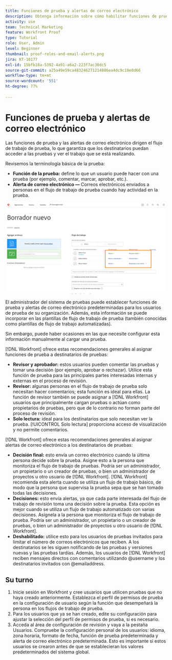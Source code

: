 ```yaml
---
title: Funciones de prueba y alertas de correo electrónico
description: Obtenga información sobre cómo habilitar funciones de prueba y alertas de correo electrónico adecuadas para que los destinatarios de las pruebas tengan acceso a estas y puedan ver el trabajo que se está realizando en  [!DNL  Workfront].
activity: use
team: Technical Marketing
feature: Workfront Proof
type: Tutorial
role: User, Admin
level: Beginner
thumbnail: proof-roles-and-email-alerts.png
jira: KT-10177
exl-id: 15bfb18a-5392-4a91-a6a2-223f7ac30dc5
source-git-commit: a25a49e59ca483246271214886ea4dc9c10e8d66
workflow-type: tm+mt
source-wordcount: '551'
ht-degree: 77%

---
```


# Funciones de prueba y alertas de correo electrónico

Las funciones de prueba y las alertas de correo electrónico dirigen el flujo de trabajo de prueba, lo que garantiza que los destinatarios puedan acceder a las pruebas y ver el trabajo que se está realizando.

Revisemos la terminología básica de la prueba:

* **Función de la prueba:** define lo que un usuario puede hacer con una prueba (por ejemplo, comentar, marcar, aprobar, etc.).
* **Alerta de correo electrónico —** Correos electrónicos enviados a personas en el flujo de trabajo de prueba cuando hay actividad en la prueba.

![Una imagen de la ventana [!UICONTROL Nueva prueba] con las columnas [!UICONTROL Función de prueba] y [!UICONTROL Alertas por correo electrónico] resaltadas.](assets/proof-roles-and-email-alerts.png)

El administrador del sistema de pruebas puede establecer funciones de prueba y alertas de correo electrónico predeterminadas para los usuarios de prueba de su organización. Además, esta información se puede incorporar en las plantillas de flujo de trabajo de prueba (también conocidas como plantillas de flujo de trabajo automatizadas).

Sin embargo, puede haber ocasiones en las que necesite configurar esta información manualmente al cargar una prueba.

[!DNL Workfront] ofrece estas recomendaciones generales al asignar funciones de prueba a destinatarios de pruebas:

* **Revisor y aprobador:** estos usuarios pueden comentar las pruebas y tomar una decisión (por ejemplo, aprobar o rechazar). Utilice esta función de prueba para las principales partes interesadas internas y externas en el proceso de revisión.
* **Revisor:** algunas personas en el flujo de trabajo de prueba solo necesitan hacer comentarios; esta función es ideal para ellas. La función de revisor también se puede asignar a [!DNL Workfront] usuarios que principalmente cargan pruebas o actúan como propietarios de pruebas, pero que de lo contrario no forman parte del proceso de revisión.
* **Solo lectura:** ideal para los destinatarios que solo necesitan ver la prueba. [!UICONTROL Solo lectura] proporciona acceso de visualización y no permite comentarios.

[!DNL Workfront] ofrece estas recomendaciones generales al asignar alertas de correo electrónico a los destinatarios de pruebas:

* **Decisión final:** esto envía un correo electrónico cuando la última persona decide sobre la prueba. Asigne esto a la persona que monitoriza el flujo de trabajo de pruebas. Podría ser un administrador, un propietario o un creador de pruebas, o bien un administrador de proyectos u otro usuario de [!DNL Workfront]. [!DNL Workfront] recomienda esta alerta cuando se utiliza un flujo de trabajo básico, de modo que la persona que supervisa la prueba sepa que se han tomado todas las decisiones.
* **Decisiones:** esto envía alertas, ya que cada parte interesada del flujo de trabajo de revisión toma una decisión sobre la prueba. Esta opción es mejor cuando se utiliza un flujo de trabajo automatizado con varias decisiones. Asígnela a la persona que monitoriza el flujo de trabajo de prueba. Podría ser un administrador, un propietario o un creador de pruebas, o bien un administrador de proyectos u otro usuario de [!DNL Workfront].
* **Deshabilitado:** utilice esto para los usuarios de pruebas invitados para limitar el número de correos electrónicos que reciben. A los destinatarios se les siguen notificando de las pruebas y versiones nuevas y las pruebas tardías. Además, los usuarios de [!DNL Workfront] reciben mensajes directos con comentarios utilizando @username y los destinatarios invitados con @emailaddress.

## Su turno

1. Inicie sesión en Workfront y cree usuarios que utilicen pruebas que no haya creado anteriormente. Establezca el perfil de permisos de prueba en la configuración de usuario según la función que desempeñará la persona en los flujos de trabajo de prueba.
1. Para los usuarios que ya se han creado, edite su configuración para ajustar la selección del perfil de permisos de prueba, si es necesario.
1. Acceda al área de configuración de revisión y vaya a la pestaña Usuarios. Compruebe la configuración personal de los usuarios: idioma, zona horaria, formato de fecha, función de prueba predeterminada y alerta de correo electrónico predeterminada. Esto es importante si estos usuarios se crearon antes de que se establecieran los valores predeterminados del sistema global.

<!--
Download the proof role and email alert guides to have on hand as you start uploading proofs and assigning proof recipients.
-->

<!--
## Learn more
* Notifications for proof comments and decisions
-->

<!--
## Guides
* Proof roles
* Email alerts
-->
